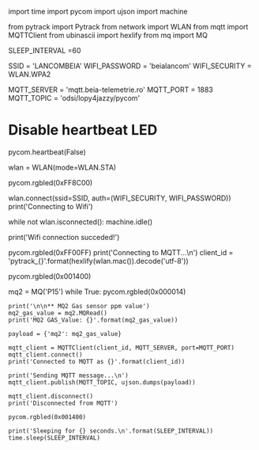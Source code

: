 

import time
import pycom
import ujson
import machine


from pytrack import Pytrack
from network import WLAN
from mqtt import MQTTClient
from ubinascii import hexlify
from mq import MQ

SLEEP_INTERVAL =60

SSID = 'LANCOMBEIA'
WIFI_PASSWORD = 'beialancom'
WIFI_SECURITY = WLAN.WPA2

MQTT_SERVER = 'mqtt.beia-telemetrie.ro'
MQTT_PORT = 1883
MQTT_TOPIC = 'odsi/lopy4jazzy/pycom'

# Disable heartbeat LED
pycom.heartbeat(False)

wlan = WLAN(mode=WLAN.STA)

pycom.rgbled(0xFF8C00)

wlan.connect(ssid=SSID, auth=(WIFI_SECURITY, WIFI_PASSWORD))
print('Connecting to Wifi')

while not wlan.isconnected():
    machine.idle()

print('Wifi connection succeded!')

pycom.rgbled(0xFF00FF)
print('Connecting to MQTT...\n')
client_id = 'pytrack_{}'.format(hexlify(wlan.mac()).decode('utf-8'))


pycom.rgbled(0x001400)

mq2 = MQ('P15')
while True:
    pycom.rgbled(0x000014)

    print('\n\n** MQ2 Gas sensor ppm value')
    mq2_gas_value = mq2.MQRead()
    print('MQ2 GAS_Value: {}'.format(mq2_gas_value))

    payload = {'mq2': mq2_gas_value}

    mqtt_client = MQTTClient(client_id, MQTT_SERVER, port=MQTT_PORT)
    mqtt_client.connect()
    print('Connected to MQTT as {}'.format(client_id))

    print('Sending MQTT message...\n')
    mqtt_client.publish(MQTT_TOPIC, ujson.dumps(payload))

    mqtt_client.disconnect()
    print('Disconnected from MQTT')

    pycom.rgbled(0x001400)

    print('Sleeping for {} seconds.\n'.format(SLEEP_INTERVAL))
    time.sleep(SLEEP_INTERVAL)
